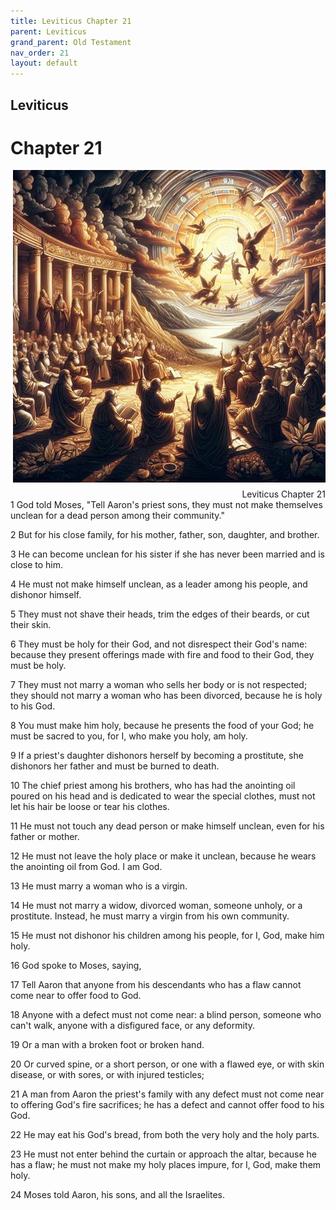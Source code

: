 ```yaml
---
title: Leviticus Chapter 21
parent: Leviticus
grand_parent: Old Testament
nav_order: 21
layout: default
---
```


## Leviticus

# Chapter 21

<div style="clear: both; text-align: right;">
    <img src="/assets/Image/Leviticus/500/21.jpg" alt="Leviticus Chapter 21" class="chapter-image" style="max-width: 100%; height: auto; float: right; margin: 0 0 10px 10px; padding-left: 10%;">
    <figcaption style="font-size: 14px;">Leviticus Chapter 21</figcaption>
</div>
1 God told Moses, "Tell Aaron's priest sons, they must not make themselves unclean for a dead person among their community."

2 But for his close family, for his mother, father, son, daughter, and brother.

3 He can become unclean for his sister if she has never been married and is close to him.

4 He must not make himself unclean, as a leader among his people, and dishonor himself.

5 They must not shave their heads, trim the edges of their beards, or cut their skin.

6 They must be holy for their God, and not disrespect their God's name: because they present offerings made with fire and food to their God, they must be holy.

7 They must not marry a woman who sells her body or is not respected; they should not marry a woman who has been divorced, because he is holy to his God.

8 You must make him holy, because he presents the food of your God; he must be sacred to you, for I, who make you holy, am holy.

9 If a priest's daughter dishonors herself by becoming a prostitute, she dishonors her father and must be burned to death.

10 The chief priest among his brothers, who has had the anointing oil poured on his head and is dedicated to wear the special clothes, must not let his hair be loose or tear his clothes.

11 He must not touch any dead person or make himself unclean, even for his father or mother.

12 He must not leave the holy place or make it unclean, because he wears the anointing oil from God. I am God.

13 He must marry a woman who is a virgin.

14 He must not marry a widow, divorced woman, someone unholy, or a prostitute. Instead, he must marry a virgin from his own community.

15 He must not dishonor his children among his people, for I, God, make him holy.

16 God spoke to Moses, saying,

17 Tell Aaron that anyone from his descendants who has a flaw cannot come near to offer food to God.

18 Anyone with a defect must not come near: a blind person, someone who can't walk, anyone with a disfigured face, or any deformity.

19 Or a man with a broken foot or broken hand.

20 Or curved spine, or a short person, or one with a flawed eye, or with skin disease, or with sores, or with injured testicles;

21 A man from Aaron the priest's family with any defect must not come near to offering God's fire sacrifices; he has a defect and cannot offer food to his God.

22 He may eat his God's bread, from both the very holy and the holy parts.

23 He must not enter behind the curtain or approach the altar, because he has a flaw; he must not make my holy places impure, for I, God, make them holy.

24 Moses told Aaron, his sons, and all the Israelites.


